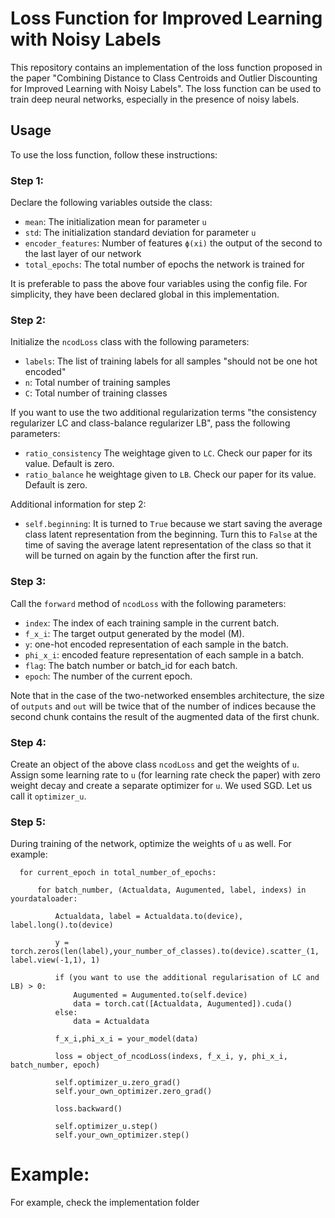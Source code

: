 
# Loss Function for Improved Learning with Noisy Labels

This repository contains an implementation of the loss function proposed in the paper "Combining Distance to Class Centroids and Outlier Discounting for Improved Learning with Noisy Labels". The loss function can be used to train  deep neural networks, especially in the presence of noisy labels.

## Usage

To use the loss function, follow these instructions:

### Step 1:

Declare the following variables outside the class:

- `mean`: The initialization mean for parameter  `u`
- `std`: The initialization standard deviation for parameter  `u`
- `encoder_features`: Number of features `ϕ(xi)` the output of the second to the last layer of our network
- `total_epochs`: The total number of epochs the network is trained for

It is preferable to pass the above four variables using the config file. For simplicity, they have been declared global in this implementation.

### Step 2:

Initialize the `ncodLoss` class with the following parameters:

- `labels`: The list of training labels for all samples "should not be one hot encoded"
- `n`: Total number of training samples
- `C`: Total number of training classes

If you want to use the two additional regularization terms "the consistency regularizer LC and class-balance regularizer LB", pass the following parameters:

- `ratio_consistency` The weightage given to `LC`. Check our paper for its value. Default is zero.
- `ratio_balance` he weightage given to `LB`. Check our paper for its value. Default is zero.

Additional information for step 2:

- `self.beginning`: It is turned to `True` because we start saving the average class latent representation from the beginning. Turn this to `False` at the time of saving the average latent representation of the class so that it will be turned on again by the function after the first run.

### Step 3:

Call the `forward` method of `ncodLoss` with the following parameters:

- `index`: The index of each training sample in the current batch.
- `f_x_i`: The target output generated by the model (M).
- `y`: one-hot encoded representation of each sample in the batch.
- `phi_x_i`: encoded feature representation of each sample in a batch.
- `flag`:  The batch number or batch_id for each batch.
- `epoch`: The number of the current epoch.

Note that in the case of the two-networked ensembles architecture, the size of `outputs` and `out` will be twice that of the number of indices because the second chunk contains the result of the augmented data of the first chunk.

### Step 4:

Create an object of the above class `ncodLoss` and get the weights of `u`. Assign some learning rate to `u` (for learning rate check the paper) with zero weight decay and create a separate optimizer for `u`. We used SGD. Let us call it `optimizer_u`.

### Step 5:

During training of the network, optimize the weights of `u` as well. For example:

      for current_epoch in total_number_of_epochs:
      
          for batch_number, (Actualdata, Augumented, label, indexs) in yourdataloader:
      
              Actualdata, label = Actualdata.to(device), label.long().to(device)
      
              y = torch.zeros(len(label),your_number_of_classes).to(device).scatter_(1, label.view(-1,1), 1)
      
              if (you want to use the additional regularisation of LC and LB) > 0:
                  Augumented = Augumented.to(self.device)
                  data = torch.cat([Actualdata, Augumented]).cuda()
              else:
                  data = Actualdata
      
              f_x_i,phi_x_i = your_model(data)
      
              loss = object_of_ncodLoss(indexs, f_x_i, y, phi_x_i, batch_number, epoch)
      
              self.optimizer_u.zero_grad()
              self.your_own_optimizer.zero_grad()
      
              loss.backward()
      
              self.optimizer_u.step()
              self.your_own_optimizer.step()



# Example:
For example, check the implementation folder















